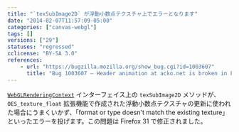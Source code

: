 ```yaml
---
title: "`texSubImage2D` が浮動小数点テクスチャ上でエラーとなります"
date: "2014-02-07T11:57:09-05:00"
categories: ["canvas-webgl"]
tags: []
versions: ["29"]
statuses: "regressed"
cclicense: "BY-SA 3.0"
references:
    - url: "https://bugzilla.mozilla.org/show_bug.cgi?id=1003607"
      title: "Bug 1003607 – Header animation at acko.net is broken in FF 29 and above."
---
```

[`WebGLRenderingContext`](https://developer.mozilla.org/ja/docs/Web/API/WebGLRenderingContext) インターフェイス上の `texSubImage2D` メソッドが、`OES_texture_float` 拡張機能で作成された浮動小数点テクスチャの更新に使われた場合にうまくいかず、「format or type doesn't match the existing texture」といったエラーを投げます。この問題は Firefox 31 で修正されました。
